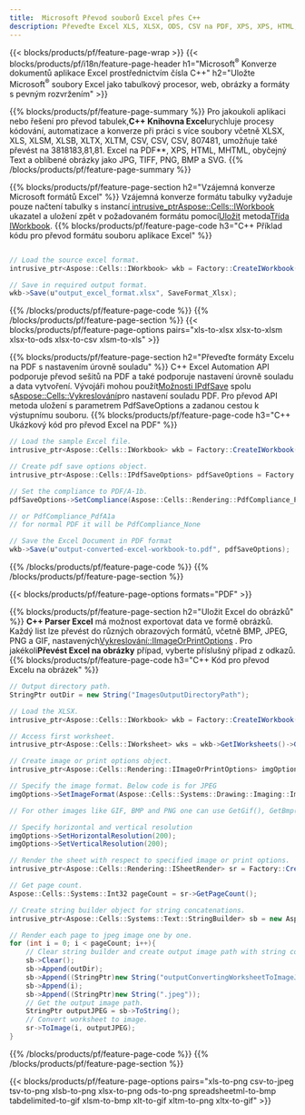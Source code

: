 ```yaml
---
title:  Microsoft Převod souborů Excel přes C++
description: Převeďte Excel XLS, XLSX, ODS, CSV na PDF, XPS, XPS, HTML, JPEG a další formáty 381 81 jen s několika málo řádky 381
---
```

{{< blocks/products/pf/feature-page-wrap >}}
{{< blocks/products/pf/i18n/feature-page-header h1="Microsoft<sup>&reg;</sup> Konverze dokumentů aplikace Excel prostřednictvím čísla C++" h2="Uložte Microsoft<sup>&reg;</sup> soubory Excel jako tabulkový procesor, web, obrázky a formáty s pevným rozvržením" >}}

{{% blocks/products/pf/feature-page-summary %}}
 Pro jakoukoli aplikaci nebo řešení pro převod tabulek,**C++ Knihovna Excel**urychluje procesy kódování, automatizace a konverze při práci s více soubory včetně XLSX, XLS, XLSM, XLSB, XLTX, XLTM, CSV, CSV, CSV, 807481, umožňuje také převést na 3818183,81,81. Excel na PDF**, XPS, HTML, MHTML, obyčejný Text a oblíbené obrázky jako JPG, TIFF, PNG, BMP a SVG.
{{% /blocks/products/pf/feature-page-summary %}}

{{% blocks/products/pf/feature-page-section h2="Vzájemná konverze Microsoft formátů Excel" %}}
 Vzájemná konverze formátu tabulky vyžaduje pouze načtení tabulky s instancí[ intrusive_ptr<Aspose::Cells::IWorkbook>](https://reference.aspose.com/cells/cpp/class/aspose.cells.i_workbook) ukazatel a uložení zpět v požadovaném formátu pomocí[Uložit](https://reference.aspose.com/cells/cpp/class/aspose.cells.i_workbook#a9460f52a2dec8f4bf623a4905167d997) metoda[Třída IWorkbook](https://reference.aspose.com/cells/cpp/class/aspose.cells.i_workbook).
{{% blocks/products/pf/feature-page-code h3="C++ Příklad kódu pro převod formátu souboru aplikace Excel" %}}

```cs

// Load the source excel format.
intrusive_ptr<Aspose::Cells::IWorkbook> wkb = Factory::CreateIWorkbook(u"src_excel_file.xls");

// Save in required output format.
wkb->Save(u"output_excel_format.xlsx", SaveFormat_Xlsx);

```
{{% /blocks/products/pf/feature-page-code %}}
{{% /blocks/products/pf/feature-page-section %}}
{{< blocks/products/pf/feature-page-options pairs="xls-to-xlsx xlsx-to-xlsm xlsx-to-ods xlsx-to-csv xlsm-to-xls" >}}


{{% blocks/products/pf/feature-page-section h2="Převeďte formáty Excelu na PDF s nastavením úrovně souladu" %}}
 C++ Excel Automation API podporuje převod sešitů na PDF a také podporuje nastavení úrovně souladu a data vytvoření. Vývojáři mohou použít[Možnosti IPdfSave](https://reference.aspose.com/cells/cpp/class/aspose.cells.i_pdf_save_options) spolu s[Aspose::Cells::Vykreslování](https://reference.aspose.com/cells/cpp/namespace/aspose.cells.rendering)pro nastavení souladu PDF. Pro převod API metoda uložení s parametrem PdfSaveOptions a zadanou cestou k výstupnímu souboru.
{{% blocks/products/pf/feature-page-code h3="C++ Ukázkový kód pro převod Excel na PDF" %}}

```cs
// Load the sample Excel file.
intrusive_ptr<Aspose::Cells::IWorkbook> wkb = Factory::CreateIWorkbook(u"sample-convert-excel-to.pdf");

// Create pdf save options object.
intrusive_ptr<Aspose::Cells::IPdfSaveOptions> pdfSaveOptions = Factory::CreateIPdfSaveOptions();

// Set the compliance to PDF/A-1b.
pdfSaveOptions->SetCompliance(Aspose::Cells::Rendering::PdfCompliance_PdfA1b);

// or PdfCompliance_PdfA1a 
// for normal PDF it will be PdfCompliance_None

// Save the Excel Document in PDF format
wkb->Save(u"output-converted-excel-workbook-to.pdf", pdfSaveOptions);


```
{{% /blocks/products/pf/feature-page-code %}}
{{% /blocks/products/pf/feature-page-section %}}

{{< blocks/products/pf/feature-page-options formats="PDF" >}}

{{% blocks/products/pf/feature-page-section h2="Uložit Excel do obrázků" %}}
**C++ Parser Excel** má možnost exportovat data ve formě obrázků. Každý list lze převést do různých obrazových formátů, včetně BMP, JPEG, PNG a GIF, nastavených[Vykreslování::IImageOrPrintOptions](https://reference.aspose.com/cells/cpp/class/aspose.cells.rendering.i_image_or_print_options) . Pro jakékoli**Převést Excel na obrázky** případ, vyberte příslušný případ z odkazů.
{{% blocks/products/pf/feature-page-code h3="C++ Kód pro převod Excelu na obrázek" %}}

```cs
// Output directory path.
StringPtr outDir = new String("ImagesOutputDirectoryPath");

// Load the XLSX.
intrusive_ptr<Aspose::Cells::IWorkbook> wkb = Factory::CreateIWorkbook(u"source-excel-file.xlsx");

// Access first worksheet.
intrusive_ptr<Aspose::Cells::IWorksheet> wks = wkb->GetIWorksheets()->GetObjectByIndex(0);

// Create image or print options object.
intrusive_ptr<Aspose::Cells::Rendering::IImageOrPrintOptions> imgOptions = Factory::CreateIImageOrPrintOptions();

// Specify the image format. Below code is for JPEG
imgOptions->SetImageFormat(Aspose::Cells::Systems::Drawing::Imaging::ImageFormat::GetJpeg());

// For other images like GIF, BMP and PNG one can use GetGif(), GetBmp() and GetPng() respectively 

// Specify horizontal and vertical resolution
imgOptions->SetHorizontalResolution(200);
imgOptions->SetVerticalResolution(200);

// Render the sheet with respect to specified image or print options.
intrusive_ptr<Aspose::Cells::Rendering::ISheetRender> sr = Factory::CreateISheetRender(wks, imgOptions);

// Get page count.
Aspose::Cells::Systems::Int32 pageCount = sr->GetPageCount();

// Create string builder object for string concatenations.
intrusive_ptr<Aspose::Cells::Systems::Text::StringBuilder> sb = new Aspose::Cells::Systems::Text::StringBuilder();

// Render each page to jpeg image one by one.
for (int i = 0; i < pageCount; i++){
	// Clear string builder and create output image path with string concatenations.
	sb->Clear();
	sb->Append(outDir);
	sb->Append((StringPtr)new String("outputConvertingWorksheetToImageJPEG_"));
	sb->Append(i);
	sb->Append((StringPtr)new String(".jpeg"));
	// Get the output image path.
	StringPtr outputJPEG = sb->ToString();
	// Convert worksheet to image.
	sr->ToImage(i, outputJPEG);
}
```
{{% /blocks/products/pf/feature-page-code %}}
{{% /blocks/products/pf/feature-page-section %}}

{{< blocks/products/pf/feature-page-options pairs="xls-to-png csv-to-jpeg tsv-to-png xlsb-to-png xlsx-to-png ods-to-png spreadsheetml-to-bmp tabdelimited-to-gif xlsm-to-bmp xlt-to-gif xltm-to-png xltx-to-gif" >}}
